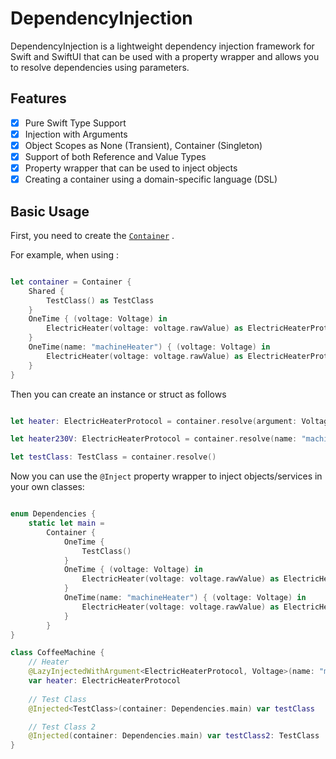 # DependencyInjection


 DependencyInjection is a lightweight dependency injection framework for Swift and SwiftUI that can be used with a property wrapper and allows you to resolve dependencies using parameters.

## Features

- [x] Pure Swift Type Support
- [x] Injection with Arguments
- [x] Object Scopes as None (Transient), Container (Singleton)
- [x] Support of both Reference and Value Types
- [x] Property wrapper that can be used to inject objects
- [x] Creating a container using a domain-specific language (DSL)

## Basic Usage

First, you need to create the [`Container`](Sources/DependencyInjection/Container/DependencyContainer.swift) .

For example, when using :
```swift

let container = Container {
    Shared {
        TestClass() as TestClass
    }
    OneTime { (voltage: Voltage) in
        ElectricHeater(voltage: voltage.rawValue) as ElectricHeaterProtocol
    }
    OneTime(name: "machineHeater") { (voltage: Voltage) in
        ElectricHeater(voltage: voltage.rawValue) as ElectricHeaterProtocol
    }
}

```


Then you can create an instance or struct as follows
```swift

let heater: ElectricHeaterProtocol = container.resolve(argument: Voltage.v230)

let heater230V: ElectricHeaterProtocol = container.resolve(name: "machineHeater230V")

let testClass: TestClass = container.resolve()

```

Now you can use the `@Inject` property wrapper to inject objects/services in your own classes:

```swift

enum Dependencies {
    static let main =
        Container {
            OneTime {
                TestClass()
            }
            OneTime { (voltage: Voltage) in
                ElectricHeater(voltage: voltage.rawValue) as ElectricHeaterProtocol
            }
            OneTime(name: "machineHeater") { (voltage: Voltage) in
                ElectricHeater(voltage: voltage.rawValue) as ElectricHeaterProtocol
            }
        }
}

class CoffeeMachine {
    // Heater
    @LazyInjectedWithArgument<ElectricHeaterProtocol, Voltage>(name: "machineHeater", argument: .v230, container: Dependencies.main)
    var heater: ElectricHeaterProtocol
    
    // Test Class
    @Injected<TestClass>(container: Dependencies.main) var testClass

    // Test Class 2
    @Injected(container: Dependencies.main) var testClass2: TestClass
}


```
